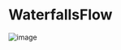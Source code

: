 # WaterfallsFlow
![image](http://github.com/lyjl1025822032/WaterfallsFlow/raw/master/WaterfallsFlow/WaterfallsFlow/ScreenShot/a.png)
